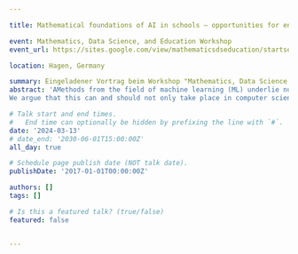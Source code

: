 ```yaml
---

title: Mathematical foundations of AI in schools – opportunities for enhancing mathematics education

event: Mathematics, Data Science, and Education Workshop
event_url: https://sites.google.com/view/mathematicsdseducation/startseite

location: Hagen, Germany

summary: Eingeladener Vortrag beim Workshop "Mathematics, Data Science, and Education Workshop"
abstract: 'AMethods from the field of machine learning (ML) underlie numerous applications in our everyday lives. The enormous relevance of such applications gives rise to the demand for a stronger integration of ML related topics into the high-school curriculum. 
We argue that this can and should not only take place in computer science, but also in mathematics education. Ultimately, methods from data science and ML are based on mathematical modeling with a special focus on handling (numerous) data. The mathematical methods used are often elementary and accessible with high-school knowledge, e.g., with analytical geometry. In this talk, we discuss to what extent methods from the field of ML are suitable for addressing several goals at the same time: allowing for authentic modeling activities, promoting data literacy, and giving students an insight into the mathematical background as well as the risks and opportunities of AI systems.'

# Talk start and end times.
#   End time can optionally be hidden by prefixing the line with `#`.
date: '2024-03-13'
# date_end: '2030-06-01T15:00:00Z'
all_day: true

# Schedule page publish date (NOT talk date).
publishDate: '2017-01-01T00:00:00Z'

authors: []
tags: []

# Is this a featured talk? (true/false)
featured: false


---
```

